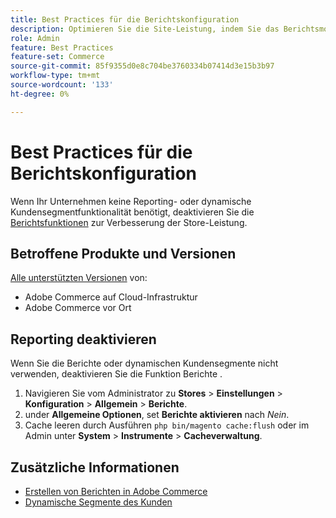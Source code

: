 ```yaml
---
title: Best Practices für die Berichtskonfiguration
description: Optimieren Sie die Site-Leistung, indem Sie das Berichtsmodul entfernen, wenn Sie es nicht verwenden.
role: Admin
feature: Best Practices
feature-set: Commerce
source-git-commit: 85f9355d0e8c704be3760334b07414d3e15b3b97
workflow-type: tm+mt
source-wordcount: '133'
ht-degree: 0%

---
```



# Best Practices für die Berichtskonfiguration

Wenn Ihr Unternehmen keine Reporting- oder dynamische Kundensegmentfunktionalität benötigt, deaktivieren Sie die [Berichtsfunktionen](https://docs.magento.com/user-guide/configuration/general/reports.html) zur Verbesserung der Store-Leistung.

## Betroffene Produkte und Versionen

[Alle unterstützten Versionen](../../../release/versions.md) von:

- Adobe Commerce auf Cloud-Infrastruktur
- Adobe Commerce vor Ort

## Reporting deaktivieren

Wenn Sie die Berichte oder dynamischen Kundensegmente nicht verwenden, deaktivieren Sie die Funktion Berichte .

1. Navigieren Sie vom Administrator zu **Stores** > **Einstellungen** > **Konfiguration** > **Allgemein** > **Berichte**.
1. under **Allgemeine Optionen**, set **Berichte aktivieren** nach *Nein*.
1. Cache leeren durch Ausführen `php bin/magento cache:flush` oder im Admin unter **System** > **Instrumente** > **Cacheverwaltung**.

## Zusätzliche Informationen

- [Erstellen von Berichten in Adobe Commerce](https://docs.magento.com/user-guide/reports.html)
- [Dynamische Segmente des Kunden](https://docs.magento.com/user-guide/marketing/customer-segments.html)
